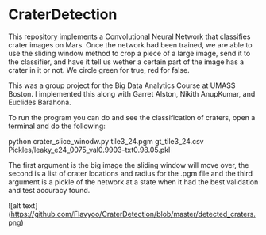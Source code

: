 # CraterDetection
This repository implements a Convolutional Neural Network that classifies crater images on Mars. Once the network had been trained, we are able to use the sliding window method to crop a piece of a large image, send it to the classifier, and have it tell us wether a certain part of the image has a crater in it or not. We circle green for true, red for false. 

This was a group project for the Big Data Analytics Course at UMASS Boston. I implemented this along with Garret Alston, Nikith AnupKumar, and Euclides Barahona.


To run the program you can do and see the classification of craters, open a terminal and do the following:

python crater_slice_winodw.py tile3_24.pgm gt_tile3_24.csv Pickles/leaky_e24_0075_val0.9903-txt0.98.05.pkl 

The first argument is the big image the sliding window will move over, the second is a list of crater locations and radius for the .pgm file and the third argument is a pickle of the network at a state when it had the best validation and test accuracy found. 

![alt text] (https://github.com/Flavyoo/CraterDetection/blob/master/detected_craters.png)

